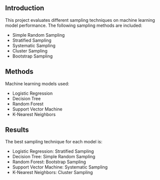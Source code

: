 ## Introduction
This project evaluates different sampling techniques on machine learning model performance. The following sampling methods are included:
- Simple Random Sampling
- Stratified Sampling
- Systematic Sampling
- Cluster Sampling
- Bootstrap Sampling

## Methods
Machine learning models used:
- Logistic Regression
- Decision Tree
- Random Forest
- Support Vector Machine
- K-Nearest Neighbors

## Results
The best sampling technique for each model is:
- Logistic Regression: Stratified Sampling
- Decision Tree: Simple Random Sampling
- Random Forest: Bootstrap Sampling
- Support Vector Machine: Systematic Sampling
- K-Nearest Neighbors: Cluster Sampling
